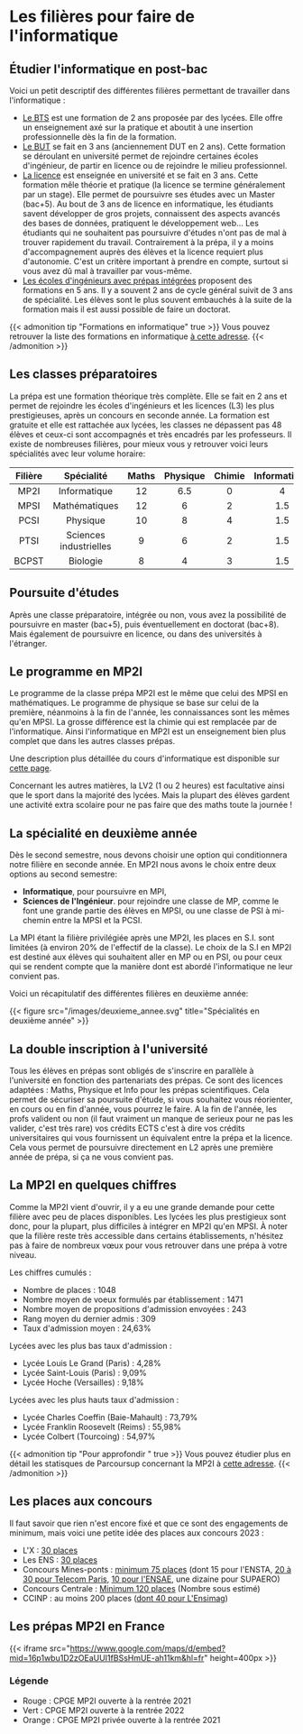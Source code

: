 # Les filières pour faire de l'informatique


## Étudier l'informatique en post-bac

Voici un petit descriptif des différentes filières permettant de travailler dans l'informatique :

- [Le BTS](https://diplomeo.com/bts) est une formation de 2 ans proposée par des lycées.  Elle offre un enseignement axé sur la pratique et aboutit à une insertion professionnelle dès la fin de la formation.
- [Le BUT](https://diplomeo.com/dut) se fait en 3 ans (anciennement DUT en 2 ans). Cette formation se déroulant en université permet de rejoindre certaines écoles d'ingénieur, de partir en licence ou de rejoindre le milieu professionnel.
- [La licence](https://diplomeo.com/licence) est enseignée en université et se fait en 3 ans. Cette formation mêle théorie et pratique (la licence se termine généralement par un stage).
Elle permet de poursuivre ses études avec un Master (bac+5).
Au bout de 3 ans de licence en informatique, les étudiants savent développer de gros projets, connaissent des aspects avancés des bases de données, pratiquent le développement web...
Les étudiants qui ne souhaitent pas poursuivre d'études n'ont pas de mal à trouver rapidement du travail.
Contrairement à la prépa, il y a moins d'accompagnement auprès des élèves et la licence requiert plus d'autonomie. C'est un critère important à prendre en compte, surtout si vous avez dû mal à travailler par vous-même.
- [Les écoles d'ingénieurs avec prépas intégrées](https://www.onisep.fr/Choisir-mes-etudes/Apres-le-bac/Principaux-domaines-d-etudes/Les-ecoles-d-ingenieurs/Les-prepas-integrees-en-ecole-d-ingenieurs) proposent des formations en 5 ans. Il y a souvent 2 ans de cycle général suivit de 3 ans de spécialité. Les élèves sont le plus souvent embauchés à la suite de la formation mais il est aussi possible de faire un doctorat.

{{< admonition tip "Formations en informatique" true >}}
Vous pouvez retrouver la liste des formations en informatique [à cette adresse](https://cien.gouv.mc/content/download/430778/4871791/file/Les%20Fili%C3%A8res%20de%20l%27informatique%202021.pdf).
{{< /admonition >}}

## Les classes préparatoires

La prépa est une formation théorique très complète. Elle se fait en 2 ans et permet de rejoindre les écoles d'ingénieurs et les licences (L3) les plus prestigieuses, après un concours en seconde année.
La formation est gratuite et elle est rattachée aux lycées, les classes ne dépassent pas 48 élèves et ceux-ci sont accompagnés et très encadrés par les professeurs.
Il existe de nombreuses filières, pour mieux vous y retrouver voici leurs spécialités avec leur volume horaire:

| Filière  |       Spécialité       | Maths | Physique | Chimie | Informatique |  SI  | LV1 | Français | SVT |
|:--------:|:----------------------:|:-----:|:--------:|:------:|:------------:|:----:|:---:|:--------:|:---:|
|   MP2I   |      Informatique      |  12   |    6.5   |    0   |       4      |   2  |  2  |     2    |  0  |
|   MPSI   |      Mathématiques     |  12   |     6    |    2   |      1.5     |   2  |  2  |     2    |  0  |
|   PCSI   |        Physique        |  10   |     8    |    4   |      1.5     |   4  |  2  |     2    |  0  |
|   PTSI   | Sciences industrielles |   9   |     6    |    2   |      1.5     | 8.5  |  2  |     2    |  0  |
|   BCPST  |        Biologie        |   8   |     4    |    3   |      1.5     |   0  |  2  |     2    |  8  |

## Poursuite d'études

Après une classe préparatoire, intégrée ou non, vous avez la possibilité de
poursuivre en master (bac+5), puis éventuellement en doctorat (bac+8). Mais également de poursuivre en licence, ou dans des universités à l'étranger.

<!-- TODO: Étoffer le paragraphe avec d'autres poursuites d'études. -->

## Le programme en MP2I

Le programme de la classe prépa MP2I est le même que celui des MPSI en mathématiques. Le programme de physique se base sur celui de la première, néanmoins à la fin de l'année, les connaissances sont les mêmes qu'en MPSI. La grosse différence est la chimie qui est remplacée par de l'informatique. Ainsi l'informatique en MP2I est un enseignement bien plus complet que dans les autres classes prépas.

Une description plus détaillée du cours d'informatique est disponible sur [cette page](/informatique).

Concernant les autres matières, la LV2 (1 ou 2 heures) est facultative ainsi que le sport dans la majorité des lycées.
Mais la plupart des élèves gardent une activité extra scolaire pour ne pas faire que des maths toute la journée !

## La spécialité en deuxième année

Dès le second semestre, nous devons choisir une option qui conditionnera notre filière en seconde année.
En MP2I nous avons le choix entre deux options au second semestre:

- **Informatique**, pour poursuivre en MPI,
- **Sciences de l'Ingénieur**. pour rejoindre une classe de MP, comme le font une grande partie des élèves en MPSI, ou une classe de PSI à mi-chemin entre la MPSI et la PCSI.

La MPI étant la filière privilégiée après une MP2I, les places en S.I. sont limitées (à environ 20% de l'effectif de la classe).
Le choix de la S.I en MP2I est destiné aux élèves qui souhaitent aller en MP ou en PSI, ou pour ceux qui se rendent compte que la manière dont est abordé l'informatique ne leur convient pas.

Voici un récapitulatif des différentes filières en deuxième année:

{{< figure src="/images/deuxieme_annee.svg" title="Spécialités en deuxième année" >}}

## La double inscription à l'université

Tous les élèves en prépas sont obligés de s'inscrire en parallèle à l'université en fonction des partenariats des prépas. Ce sont des licences adaptées : Maths, Physique et Info pour les prépas scientifiques. Cela permet de sécuriser sa poursuite d'étude, si vous souhaitez vous réorienter, en cours ou en fin d'année, vous pourrez le faire. A la fin de l'année, les profs valident ou non (il faut vraiment un manque de serieux pour ne pas les valider, c'est très rare) vos crédits ECTS c'est à dire vos crédits universitaires qui vous fournissent un équivalent entre la prépa et la licence. Cela vous permet de poursuivre directement en L2 après une première année de prépa, si ça ne vous convient pas.

## La MP2I en quelques chiffres

Comme la MP2I vient d'ouvrir, il y a eu une grande demande pour cette filière avec peu de places disponibles.
Les lycées les plus prestigieux sont donc, pour la plupart, plus difficiles à intégrer en MP2I qu'en MPSI.
À noter que la filière reste très accessible dans certains établissements, n'hésitez pas à faire de nombreux vœux pour vous retrouver dans une prépa à votre niveau.

Les chiffres cumulés :

- Nombre de places : 1048
- Nombre moyen de voeux formulés par établissement : 1471
- Nombre moyen de propositions d'admission envoyées : 243
- Rang moyen du dernier admis : 309
- Taux d'admission moyen : 24,63%

Lycées avec les plus bas taux d'admission :

- Lycée Louis Le Grand (Paris) : 4,28%
- Lycée Saint-Louis (Paris) : 9,09%
- Lycée Hoche (Versailles) : 9,18%

Lycées avec les plus hauts taux d'admission :

- Lycée Charles Coeffin (Baie-Mahault) : 73,79%
- Lycée Franklin Roosevelt (Reims) : 55,98%
- Lycée Colbert (Tourcoing) : 54,97%

{{< admonition tip "Pour approfondir " true >}}
Vous pouvez étudier plus en détail les statisques de Parcoursup concernant la MP2I à [cette adresse](https://colab.research.google.com/drive/1CaLyq1azazLa3682fGXkIn8g3O-qlqdO#scrollTo=IuZEl7m7LYUV).
{{< /admonition >}}

## Les places aux concours

Il faut savoir que rien n'est encore fixé et que ce sont des engagements de minimum, mais voici une petite idée des places aux concours 2023 :

- L'X : [30 places](https://www.ip-paris.fr/actualites/les-5-ecoles-de-linstitut-polytechnique-de-paris-accueilleront-les-eleves-de-la-nouvelle-filiere-mpi)
- Les ENS : [30 places](https://www.ens.psl.eu/actualites/des-2023-le-concours-d-entree-aux-ens-ouvrira-aux-etudiants-issus-des-cpge-mp2impi)
- Concours Mines-ponts : [minimum 75 places](https://www.concoursminesponts.fr/page-8/) (dont 15 pour l'ENSTA, [20 à 30 pour Telecom Paris](https://www.telecom-paris.fr/fr/ingenieur/comment-integrer/admission-post-prepa), [10 pour l'ENSAE](https://www.ensae.fr/formation/cycle-ingenieur/admission/ccmp/), une dizaine pour SUPAERO)
- Concours Centrale : [Minimum 120 places](https://www.centralesupelec.fr/sites/default/files/mpi_centralesupelec_decembre_2021.pdf) (Nombre sous estimé)
- CCINP : au moins 200 places ([dont 40 pour L'Ensimag](https://ensimag.grenoble-inp.fr/fr/mpi))

## Les prépas MP2I en France

{{< iframe src="https://www.google.com/maps/d/embed?mid=16p1wbu1D2zOEaUUI1fBSsHmUE-ah11km&hl=fr"
    height=400px >}}

### Légende

- Rouge : CPGE MP2I ouverte à la rentrée 2021
- Vert :  CPGE MP2I ouverte à la rentrée 2022
- Orange : CPGE MP2I privée ouverte à la rentrée 2021

